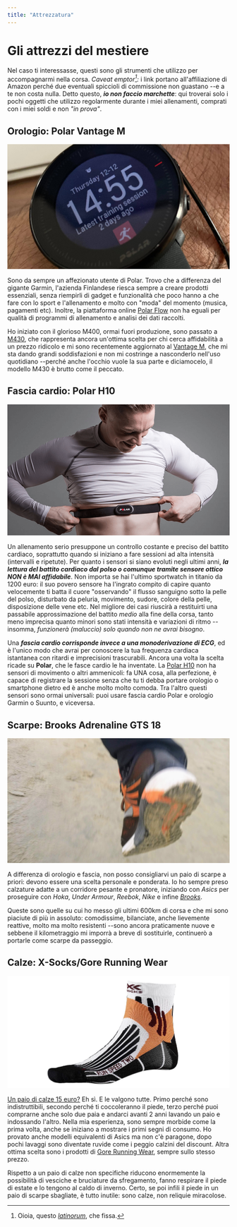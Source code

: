 ```yaml
---
title: "Attrezzatura"
---
```


# Gli attrezzi del mestiere

Nel caso ti interessasse, questi sono gli strumenti che utilizzo per accompagnarmi nella corsa. _Caveat emptor[^1]:_ i link portano all'affiliazione di Amazon perché due eventuali spiccioli di commissione non guastano --e a te non costa nulla. Detto questo, **_io non faccio marchette_**: qui troverai solo i pochi oggetti che utilizzo regolarmente durante i miei allenamenti, comprati con i miei soldi e non _"in prova"_.

## Orologio: Polar Vantage M

[![Il mio orologio sportivo: Polar Vantage M](polar_vantage_m_sw.jpg)](https://amzn.to/2Z9ptva)

Sono da sempre un affezionato utente di Polar. Trovo che a differenza del gigante Garmin, l'azienda Finlandese riesca sempre a creare prodotti essenziali, senza riempirli di gadget e funzionalità che poco hanno a che fare con lo sport e l'allenamento e molto con "moda" del momento (musica, pagamenti etc). Inoltre, la piattaforma online [Polar Flow](https://www.polar.com/it) non ha eguali per qualità di programmi di allenamento e analisi dei dati raccolti.

Ho iniziato con il glorioso M400, ormai fuori produzione, sono passato a [M430](https://amzn.to/36UAByD), che rappresenta ancora un'ottima scelta per chi cerca affidabilità a un prezzo ridicolo e mi sono recentemente aggiornato al [Vantage M](https://amzn.to/2Z9ptva), che mi sta dando grandi soddisfazioni e non mi costringe a nasconderlo nell'uso quotidiano --perché anche l'occhio vuole la sua parte e diciamocelo, il modello M430 è brutto come il peccato.

## Fascia cardio: Polar H10

[![La mia fascia cardio: Polar H10](polar_h10.png)](https://amzn.to/2tKNNrB)

Un allenamento serio presuppone un controllo costante e preciso del battito cardiaco, soprattutto quando si iniziano a fare sessioni ad alta intensità (intervalli e ripetute). Per quanto i sensori si siano evoluti negli ultimi anni, **_la lettura del battito cardiaco dal polso o comunque tramite sensore ottico NON è MAI affidabile_**. Non importa se hai l'ultimo sportwatch in titanio da 1200 euro: il suo povero sensore ha l'ingrato compito di capire quanto velocemente ti batta il cuore "osservando" il flusso sanguigno sotto la pelle del polso, disturbato da peluria, movimento, sudore, colore della pelle, disposizione delle vene etc. Nel migliore dei casi riuscirà a restituirti una passabile approssimazione del battito _medio_ alla fine della corsa, tanto meno imprecisa quanto minori sono stati intensità e variazioni di ritmo --insomma, _funzionerà (maluccio) solo quando non ne avrai bisogno_.

Una **_fascia cardio corrisponde invece a una monoderivazione di ECG_**, ed è l'unico modo che avrai per conoscere la tua frequenza cardiaca istantanea con ritardi e imprecisioni trascurabili. Ancora una volta la scelta ricade su **Polar**, che le fasce cardio le ha inventate. La [Polar H10](https://amzn.to/2tKNNrB) non ha sensori di movimento o altri ammenicoli: fa UNA cosa, alla perfezione, è capace di registrare la sessione senza che tu ti debba portare orologio o smartphone dietro ed è anche molto molto comoda. Tra l'altro questi sensori sono ormai universali: puoi usare fascia cardio Polar e orologio Garmin o Suunto, e viceversa.

## Scarpe: Brooks Adrenaline GTS 18

[![Le mie scarpe: Brooks Adrenaline GTS 18](brooks.jpg)](https://amzn.to/2PR8iLZ)

A differenza di orologio e fascia, non posso consigliarvi un paio di scarpe a priori: devono essere una scelta personale e ponderata. Io ho sempre preso calzature adatte a un corridore pesante e pronatore, iniziando con _Asics_ per proseguire con _Hoka_, _Under Armour_, _Reebok_, _Nike_ e infine _[Brooks](https://amzn.to/2PR8iLZ)_.

Queste sono quelle su cui ho messo gli ultimi 600km di corsa e che mi sono piaciute di più in assoluto: comodissime, bilanciate, anche lievemente reattive, molto ma molto resistenti --sono ancora praticamente nuove e sebbene il kilometraggio mi imporrà a breve di sostituirle, continuerò a portarle come scarpe da passeggio.

## Calze: X-Socks/Gore Running Wear

[![Le mie calze: X-Socks Run Speed Two](calze-x-bionic.jpg)](https://amzn.to/2Fahhlc)

[Un paio di calze 15 euro?](https://amzn.to/2Fahhlc) Eh sì. E le valgono tutte. Primo perché sono indistruttibili, secondo perché ti coccoleranno il piede, terzo perché puoi comprarne anche solo due paia e andarci avanti 2 anni lavando un paio e indossando l'altro. Nella mia esperienza, sono sempre morbide come la prima volta, anche se iniziano a mostrare i primi segni di consumo. Ho provato anche modelli equivalenti di Asics ma non c'è paragone, dopo pochi lavaggi sono diventate ruvide come i peggio calzini del discount. Altra ottima scelta sono i prodotti di [Gore Running Wear](https://amzn.to/2SKSBrt), sempre sullo stesso prezzo.

Rispetto a un paio di calze non specifiche riducono enormemente la possibilità di vesciche e bruciature da sfregamento, fanno respirare il piede di estate e lo tengono al caldo di inverno. Certo, se poi infili il piede in un paio di scarpe sbagliate, è tutto inutile: sono calze, non reliquie miracolose.

[^1]: Oioia, questo [_latinorum_](https://it.wikipedia.org/wiki/Caveat_emptor), che fissa.
